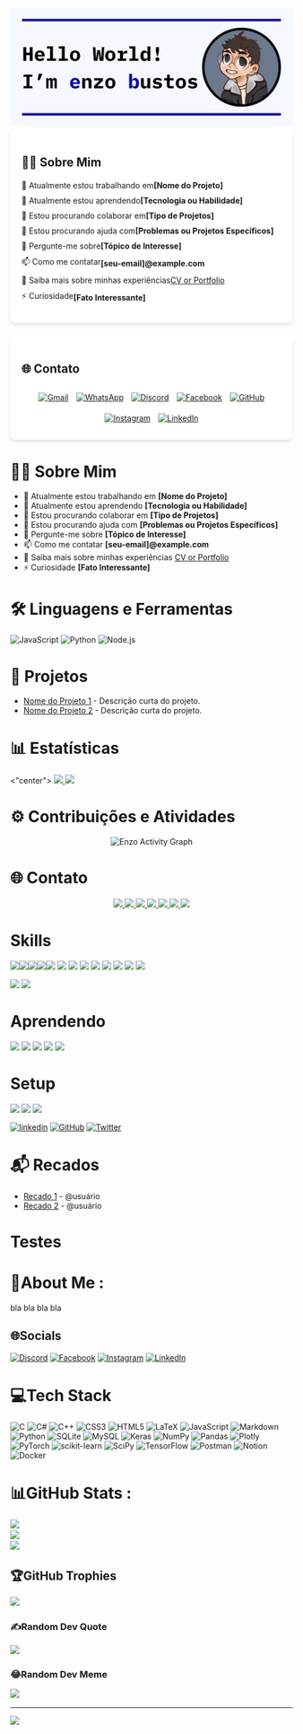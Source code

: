 <!-- Banner Image -->

<div align="center" style="width: 100%">
    <img src="images/Capa GitHub.png">
</div>

<!-- Sobre Mim -->
  <div style="display: flex; gap: 20px; justify-content: center; flex-wrap: wrap;">
    <!-- Sobre Mim -->
    <div style="flex: 1; min-width: 300px; background: #fff; padding: 20px; border-radius: 10px; box-shadow: 0 4px 6px rgba(0, 0, 0, 0.1);">
      <h2 style="margin-bottom: 20px; font-size: 1.5em;">👋🏻 Sobre Mim</h2>
      <ul style="list-style: none; padding: 0;">
        <li style="margin-bottom: 10px; display: flex; align-items: center;">🔭 Atualmente estou trabalhando em <strong>[Nome do Projeto]</strong></li>
        <li style="margin-bottom: 10px; display: flex; align-items: center;">🌱 Atualmente estou aprendendo <strong>[Tecnologia ou Habilidade]</strong></li>
        <li style="margin-bottom: 10px; display: flex; align-items: center;">👯 Estou procurando colaborar em <strong>[Tipo de Projetos]</strong></li>
        <li style="margin-bottom: 10px; display: flex; align-items: center;">🤝 Estou procurando ajuda com <strong>[Problemas ou Projetos Específicos]</strong></li>
        <li style="margin-bottom: 10px; display: flex; align-items: center;">💬 Pergunte-me sobre <strong>[Tópico de Interesse]</strong></li>
        <li style="margin-bottom: 10px; display: flex; align-items: center;">📫 Como me contatar <strong>[seu-email]@example.com</strong></li>
        <li style="margin-bottom: 10px; display: flex; align-items: center;">📄 Saiba mais sobre minhas experiências <a href="https://your-cv-or-portfolio-link.com" target="_blank">CV or Portfolio</a></li>
        <li style="margin-bottom: 10px; display: flex; align-items: center;">⚡ Curiosidade <strong>[Fato Interessante]</strong></li>
      </ul>
    </div>
    <!-- Formas de Contato -->
    <div style="flex: 1; min-width: 300px; background: #fff; padding: 20px; border-radius: 10px; box-shadow: 0 4px 6px rgba(0, 0, 0, 0.1);">
      <h2 style="margin-bottom: 20px; font-size: 1.5em;">🌐 Contato</h2>
      <div style="text-align: center;">
        <a href="mailto:enzobustos@usp.br" style="display: inline-block; margin: 10px 5px;">
          <img src="https://img.shields.io/badge/Gmail-D14836?style=for-the-badge&logo=gmail&logoColor=white" alt="Gmail">
        </a>
        <a href="https://wa.link/e7wh2l" style="display: inline-block; margin: 10px 5px;">
          <img src="https://img.shields.io/badge/WhatsApp-25D366?style=for-the-badge&logo=whatsapp&logoColor=white" alt="WhatsApp">
        </a>
        <a href="https://discord.com/users/211655235180036096" style="display: inline-block; margin: 10px 5px;">
          <img src="https://img.shields.io/badge/Discord-7289DA?style=for-the-badge&logo=discord&logoColor=white" alt="Discord">
        </a>
        <a href="https://www.facebook.com/EnzoBustosSilva" style="display: inline-block; margin: 10px 5px;">
          <img src="https://img.shields.io/badge/Facebook-1877F2?style=for-the-badge&logo=facebook&logoColor=white" alt="Facebook">
        </a>
        <a href="https://github.com/EnzoBustos" style="display: inline-block; margin: 10px 5px;">
          <img src="https://img.shields.io/badge/GitHub-100000?style=for-the-badge&logo=github&logoColor=white" alt="GitHub">
        </a>
        <a href="https://www.instagram.com/enzo_.bustos/?theme=dark" style="display: inline-block; margin: 10px 5px;">
          <img src="https://img.shields.io/badge/Instagram-E4405F?style=for-the-badge&logo=instagram&logoColor=white" alt="Instagram">
        </a>
        <a href="https://www.linkedin.com/in/enzo-bustos/" style="display: inline-block; margin: 10px 5px;">
          <img src="https://img.shields.io/badge/LinkedIn-0077B5?style=for-the-badge&logo=linkedin&logoColor=white" alt="LinkedIn">
        </a>
      </div>
    </div>
  </div>

# 🙋‍♂ Sobre Mim
- 🔭 Atualmente estou trabalhando em **[Nome do Projeto]**
- 🌱 Atualmente estou aprendendo **[Tecnologia ou Habilidade]**
- 👯 Estou procurando colaborar em **[Tipo de Projetos]**
- 🤝 Estou procurando ajuda com **[Problemas ou Projetos Específicos]**
- 💬 Pergunte-me sobre **[Tópico de Interesse]**
- 📫 Como me contatar **[seu-email]@example.com**
- 📄 Saiba mais sobre minhas experiências [CV or Portfolio](https://your-cv-or-portfolio-link.com)
- ⚡ Curiosidade **[Fato Interessante]**

<!-- Linguagens e Ferramentas -->
# 🛠 Linguagens e Ferramentas
![JavaScript](https://img.shields.io/badge/-JavaScript-black?style=flat-square&logo=javascript)
![Python](https://img.shields.io/badge/-Python-black?style=flat-square&logo=Python)
![Node.js](https://img.shields.io/badge/-Node.js-black?style=flat-square&logo=node.js)
<!-- Adicione suas linguagens e ferramentas aqui -->

<!-- Projetos -->
# 🔭 Projetos
- [Nome do Projeto 1](https://link-do-projeto.com) - Descrição curta do projeto.
- [Nome do Projeto 2](https://link-do-projeto.com) - Descrição curta do projeto.
<!-- Adicione seus projetos aqui -->

<!-- Estatísticas do GitHub -->
# 📊 Estatísticas

<"center">
    <a href="https://github-readme-stats.vercel.app/api?username=enzobustos&hide_rank=false&show_icons=true&include_all_commits=true&theme=monokai">
        <img src="https://github-readme-stats.vercel.app/api?username=enzobustos&hide_rank=false&show_icons=true&include_all_commits=true&theme=monokai&show_owner=true&text_bold=true">
    </a>
    <a href="https://github-readme-stats.vercel.app/api/top-langs/?username=enzobustos&layout=compact">
        <img src="https://github-readme-stats.vercel.app/api/top-langs/?username=enzobustos&layout=div align=compact">
    </a>
</div>

<!-- Contribuições e Atividades -->
<!-- https://github.com/Ashutosh00710/github-readme-activity-graph?tab=readme-ov-file#common-options -->
# ⚙ Contribuições e Atividades

<div align="center">

![Enzo Activity Graph](https://github-readme-activity-graph.vercel.app/graph?username=enzobustos&theme=react-dark)

</div>

<!-- Redes Sociais -->
# 🌐 Contato

<div align="center">

<a href="mailto:enzobustos@usp.br">

<img src="https://img.shields.io/badge/Gmail-D14836?style=for-the-badge&logo=gmail&logoColor=white">

</a>

<a href="https://wa.link/e7wh2l">

<img src="https://img.shields.io/badge/WhatsApp-25D366?style=for-the-badge&logo=whatsapp&logoColor=white">

</a>

<a href="https://discord.com/users/211655235180036096">

<img src="https://img.shields.io/badge/Discord-7289DA?style=for-the-badge&logo=discord&logoColor=white">

</a>

<a href="https://www.facebook.com/EnzoBustosSilva">

<img src="https://img.shields.io/badge/Facebook-1877F2?style=for-the-badge&logo=facebook&logoColor=white">

</a>

<a href="https://github.com/EnzoBustos">

<img src="https://img.shields.io/badge/GitHub-100000?style=for-the-badge&logo=github&logoColor=white">

</a>

<a href="https://www.instagram.com/enzo_.bustos/?theme=dark">

<img src="https://img.shields.io/badge/Instagram-E4405F?style=for-the-badge&logo=instagram&logoColor=white">

</a>

<a href="https://www.linkedin.com/in/enzo-bustos/">

<img src="https://img.shields.io/badge/LinkedIn-0077B5?style=for-the-badge&logo=linkedin&logoColor=white">

</a>

</div>

# Skills

<img src="https://img.shields.io/badge/C%23-239120?style=for-the-badge&logo=c-sharp&logoColor=white"><img src="https://img.shields.io/badge/Python-14354C?style=for-the-badge&logo=python&logoColor=white"><img src="https://img.shields.io/badge/HTML5-E34F26?style=for-the-badge&logo=html5&logoColor=white"><img src="https://img.shields.io/badge/CSS3-1572B6?style=for-the-badge&logo=css3&logoColor=white"><img src="https://img.shields.io/badge/C-00599C?style=for-the-badge&logo=c&logoColor=white">
<img src="https://img.shields.io/badge/C%2B%2B-00599C?style=for-the-badge&logo=c%2B%2B&logoColor=white">
<img src="https://img.shields.io/badge/Markdown-000000?style=for-the-badge&logo=markdown&logoColor=white">
<img src="https://img.shields.io/badge/Microsoft_Excel-217346?style=for-the-badge&logo=microsoft-excel&logoColor=white">
<img src="https://img.shields.io/badge/Microsoft_PowerPoint-B7472A?style=for-the-badge&logo=microsoft-powerpoint&logoColor=white">
<img src="https://img.shields.io/badge/Microsoft_Word-2B579A?style=for-the-badge&logo=microsoft-word&logoColor=white">
<img src="https://img.shields.io/badge/TensorFlow-FF6F00?style=for-the-badge&logo=tensorflow&logoColor=white">
<img src="https://img.shields.io/badge/GIT-E44C30?style=for-the-badge&logo=git&logoColor=white">
<img src="https://img.shields.io/badge/windows%20terminal-4D4D4D?style=for-the-badge&logo=windows%20terminal&logoColor=white">


<img src="https://img.shields.io/badge/Visual_Studio_Code-0078D4?style=for-the-badge&logo=visual%20studio%20code&logoColor=white">
<img src="https://img.shields.io/badge/Colab-F9AB00?style=for-the-badge&logo=googlecolab&color=525252">


# Aprendendo

<img src="https://img.shields.io/badge/Go-00ADD8?style=for-the-badge&logo=go&logoColor=white">
<img src="https://img.shields.io/badge/MySQL-00000F?style=for-the-badge&logo=mysql&logoColor=white">
<img src="https://img.shields.io/badge/Unity-100000?style=for-the-badge&logo=unity&logoColor=white">
<img src="https://badges.aleen42.com/src/photoshop.svg">
<img src="https://badges.aleen42.com/src/after_effects.svg">


<img src="">
<img src="">
<img src="">
<img src="">

# Setup

<img src="https://img.shields.io/badge/DELL-Vostro_3520-0078D6?style=for-the-badge&logo=DELL&logoColor=white">
<img src="https://img.shields.io/badge/Intel-Core_i7_12th-0071C5?style=for-the-badge&logo=intel&logoColor=white">
<img src="https://img.shields.io/badge/NVIDIA-GeForce_MX550-76B900?style=for-the-badge&logo=nvidia&logoColor=white">


<img src="">
<img src="">


[![linkedin](https://img.shields.io/badge/linkedin-%230077B5.svg?&style=for-the-badge&logo=linkedin&logoColor=white)](https://www.linkedin.com/in/seu-usuario/)
[![GitHub](https://img.shields.io/badge/GitHub-%23181717.svg?&style=for-the-badge&logo=GitHub&logoColor=white)](https://github.com/seu-usuario)
[![Twitter](https://img.shields.io/badge/Twitter-%231DA1F2.svg?&style=for-the-badge&logo=Twitter&logoColor=white)](https://twitter.com/seu-usuario)

</div>

<!-- Seção de Recados -->
# 📬 Recados
<!-- ISSUES:START -->
- [Recado 1](https://link-para-issue) - @usuário
- [Recado 2](https://link-para-issue) - @usuário
<!-- ISSUES:END -->

# Testes

# 💫About Me :
bla
bla
bla
bla

## 🌐Socials
[![Discord](https://img.shields.io/badge/Discord-%237289DA.svg?logo=discord&logoColor=white)](htttps://discord.gg/idk) [![Facebook](https://img.shields.io/badge/Facebook-%231877F2.svg?logo=Facebook&logoColor=white)](https://facebook.com/EnzoBustos) [![Instagram](https://img.shields.io/badge/Instagram-%23E4405F.svg?logo=Instagram&logoColor=white)](https://instagram.com/enzo_.butos) [![LinkedIn](https://img.shields.io/badge/LinkedIn-%230077B5.svg?logo=linkedin&logoColor=white)](https://linkedin.com/in/enzo-bustos) 

# 💻Tech Stack
![C](https://img.shields.io/badge/c-%2300599C.svg?style=for-the-badge&logo=c&logoColor=white) ![C#](https://img.shields.io/badge/c%23-%23239120.svg?style=for-the-badge&logo=c-sharp&logoColor=white) ![C++](https://img.shields.io/badge/c++-%2300599C.svg?style=for-the-badge&logo=c%2B%2B&logoColor=white) ![CSS3](https://img.shields.io/badge/css3-%231572B6.svg?style=for-the-badge&logo=css3&logoColor=white) ![HTML5](https://img.shields.io/badge/html5-%23E34F26.svg?style=for-the-badge&logo=html5&logoColor=white) ![LaTeX](https://img.shields.io/badge/latex-%23008080.svg?style=for-the-badge&logo=latex&logoColor=white) ![JavaScript](https://img.shields.io/badge/javascript-%23323330.svg?style=for-the-badge&logo=javascript&logoColor=%23F7DF1E) ![Markdown](https://img.shields.io/badge/markdown-%23000000.svg?style=for-the-badge&logo=markdown&logoColor=white) ![Python](https://img.shields.io/badge/python-3670A0?style=for-the-badge&logo=python&logoColor=ffdd54) ![SQLite](https://img.shields.io/badge/sqlite-%2307405e.svg?style=for-the-badge&logo=sqlite&logoColor=white) ![MySQL](https://img.shields.io/badge/mysql-%2300f.svg?style=for-the-badge&logo=mysql&logoColor=white) ![Keras](https://img.shields.io/badge/Keras-%23D00000.svg?style=for-the-badge&logo=Keras&logoColor=white) ![NumPy](https://img.shields.io/badge/numpy-%23013243.svg?style=for-the-badge&logo=numpy&logoColor=white) ![Pandas](https://img.shields.io/badge/pandas-%23150458.svg?style=for-the-badge&logo=pandas&logoColor=white) ![Plotly](https://img.shields.io/badge/Plotly-%233F4F75.svg?style=for-the-badge&logo=plotly&logoColor=white) ![PyTorch](https://img.shields.io/badge/PyTorch-%23EE4C2C.svg?style=for-the-badge&logo=PyTorch&logoColor=white) ![scikit-learn](https://img.shields.io/badge/scikit--learn-%23F7931E.svg?style=for-the-badge&logo=scikit-learn&logoColor=white) ![SciPy](https://img.shields.io/badge/SciPy-%230C55A5.svg?style=for-the-badge&logo=scipy&logoColor=%white) ![TensorFlow](https://img.shields.io/badge/TensorFlow-%23FF6F00.svg?style=for-the-badge&logo=TensorFlow&logoColor=white) ![Postman](https://img.shields.io/badge/Postman-FF6C37?style=for-the-badge&logo=postman&logoColor=white) ![Notion](https://img.shields.io/badge/Notion-%23000000.svg?style=for-the-badge&logo=notion&logoColor=white) ![Docker](https://img.shields.io/badge/docker-%230db7ed.svg?style=for-the-badge&logo=docker&logoColor=white)
# 📊GitHub Stats :
![](https://github-readme-stats.vercel.app/api?username=enzobustos&theme=solarized-dark&hide_border=false&include_all_commits=true&count_private=false)<br/>
![](https://github-readme-streak-stats.herokuapp.com/?user=enzobustos&theme=solarized-dark&hide_border=false)<br/>
![](https://github-readme-stats.vercel.app/api/top-langs/?username=enzobustos&theme=solarized-dark&hide_border=false&include_all_commits=true&count_private=false&layout=compact)

## 🏆GitHub Trophies
![](https://github-trophies.vercel.app/?username=enzobustos&theme=tokyonight&no-frame=false&no-bg=false&margin-w=4)

### ✍️Random Dev Quote
![](https://quotes-github-readme.vercel.app/api?type=horizontal&theme=tokyonight)

### 😂Random Dev Meme
<img src="https://random-memer.herokuapp.com/" width="512px"/>

---
[![](https://visitcount.itsvg.in/api?id=enzobustos&icon=5&color=3)](https://visitcount.itsvg.in)
